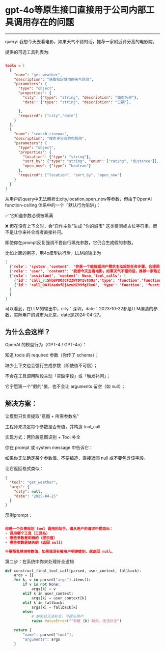 # gpt-4o等原生接口直接用于公司内部工具调用存在的问题

---

query: 我想今天去看电影，如果天气不错的话，推荐一家附近评分高的电影院。

提供的可选工具列表为:

```json

tools = [
  {
    "name": "get_weather",
    "description": "获取指定城市的天气信息",
    "parameters": {
      "type": "object",
      "properties": {
        "city": {"type": "string", "description": "城市名称"},
        "date": {"type": "string", "description": "日期"},

      },
      "required": ["city","date"]
    }
  },
  {
    "name": "search_cinemas",
    "description": "搜索评分高的电影院",
    "parameters": {
      "type": "object",
      "properties": {
        "location": {"type": "string"},
        "sort_by": {"type": "string", "enum": ["rating", "distance"]},
        "open_now": {"type": "boolean"}
      },
      "required": ["location", "sort_by", "open_now"]
    }
  }
]
```

从用户的query中无法解析出city,location,open_now等参数，但由于OpenAI function-calling 体系中的一个「默认行为陷阱」：

✅ 它知道参数必须被填满

❌ 但在没有上下文时，会“自作主张”生成 "你的城市" 这类猜测或占位字符串，而不是让你来补全或者直接补问。

即使你在prompt反复强调不要自行填充参数，它仍会生成假的参数。

比如上面的例子，用4o模型执行后，LLM的输出为
```json
[
  {'role': 'system','content': '你是一个能根据用户需求主动规划任务步骤、合理调用多个工具的智能助手。你需要判断是否先调用一个工具，再根据结果决定是否调用下一个工具。'},
  {'role': 'user', 'content': '我想今天去看电影，如果天气不错的话，推荐一家附近评分高的电影院。'},
  {'role': 'assistant', 'content': None,'tool_calls': [
    {'id': 'call_81ShbBPDOJCF2ZWTDYIvtQQs','type': 'function','function': {'name': 'get_weather', 'arguments': '{"city": "深圳", "date": "2023-10-22"}'}},
    {'id': 'call_O0J5AedofEjAzuMZ99fgTRvO', 'type': 'function', 'function': {'name': 'search_cinemas', 'arguments': '{"location": "深圳", "sort_by": "rating", "open_now": true}'}}
  ]
  }
]
```

可以看到，在LLM的输出中，city：深圳，date：2023-10-22都是LLM编造的参数，实际用户的城市为北京，date是2024-04-27。

## 为什么会这样？

OpenAI 的模型行为（GPT-4 / GPT-4o）：

知道 tools 的 required 参数（你传了 schema）；

缺少上下文也会强行生成参数（即使值不可信）；

不会在工具调用阶段主动「空缺字段」或「触发补问」；

它宁愿猜一个"假的"值，也不会让 arguments 留空（如 null）；

## 解决方案：

让模型只负责提取“意图 + 所需参数名”

工程师来决定每个参数是否有值，并构造 tool_call

实现方式：两阶段意图识别 + Tool 补全

你在 prompt 或 system message 中告诉它：

如果你无法确定某个参数值，不要编造，直接返回 null 或不要包含该字段。

让它返回格式类似：

```json
{
  "tool": "get_weather",
  "args": {
    "city": null,
    "date": "2025-04-25"
  }
}
```

示例prompt：

```json

你是一个负责规划 tool 调用的助手。请从用户的请求中提取出：
- 调用哪个工具（工具名）
- 哪些参数是明确的（提供值）
- 哪些参数是缺失的（返回 null）

不要胡乱猜测参数值，如果值没有被用户明确提到，就返回 null。
```

第二步：在系统中你来处理补全逻辑
```python
def construct_final_tool_call(parsed, user_context, fallback):
    args = {}
    for k, v in parsed["args"].items():
        if v is not None:
            args[k] = v
        elif k in user_context:
            args[k] = user_context[k]
        elif k in fallback:
            args[k] = fallback[k]
        else:
            # 缺失且无法补全，可提示用户
            raise ValueError(f"参数 {k} 缺失，无法补全")
    
    return {
        "name": parsed["tool"],
        "arguments": args
    }
```






